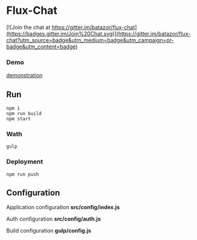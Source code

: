 # Flux-Chat

[![Join the chat at https://gitter.im/batazor/flux-chat](https://badges.gitter.im/Join%20Chat.svg)](https://gitter.im/batazor/flux-chat?utm_source=badge&utm_medium=badge&utm_campaign=pr-badge&utm_content=badge)

### Demo
[demonstration](https://flux-chat.herokuapp.com)

## Run

    npm i
    npm run build
    npm start

### Wath

    gulp

### Deployment

    npm run push

## Configuration

Application configuration __src/config/index.js__

Auth configuration __src/config/auth.js__

Build configuration __gulp/config.js__
